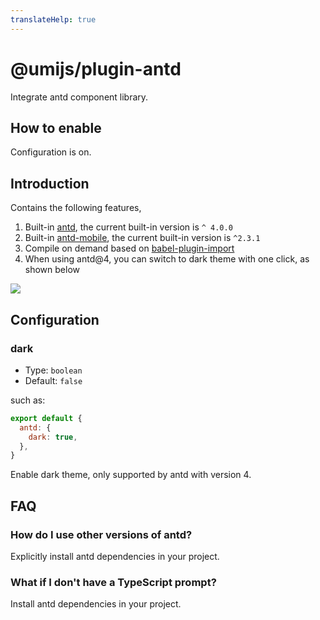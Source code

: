 ```yaml
---
translateHelp: true
---
```


# @umijs/plugin-antd


Integrate antd component library.

## How to enable

Configuration is on.

## Introduction

Contains the following features,

1. Built-in [antd](https://ant.design/), the current built-in version is `^ 4.0.0`
2. Built-in [antd-mobile](https://mobile.ant.design/), the current built-in version is `^2.3.1`
2. Compile on demand based on [babel-plugin-import](https://github.com/ant-design/babel-plugin-import)
3. When using antd@4, you can switch to dark theme with one click, as shown below

![](https://gw.alipayobjects.com/mdn/rms_08e378/afts/img/A*mYU9R4YFxscAAAAAAAAAAABkARQnAQ)

## Configuration

### dark

* Type: `boolean`
* Default: `false`

such as:

```js
export default {
  antd: {
    dark: true,
  },
}
```

Enable dark theme, only supported by antd with version 4.

## FAQ

### How do I use other versions of antd?

Explicitly install antd dependencies in your project.

### What if I don't have a TypeScript prompt?

Install antd dependencies in your project.
